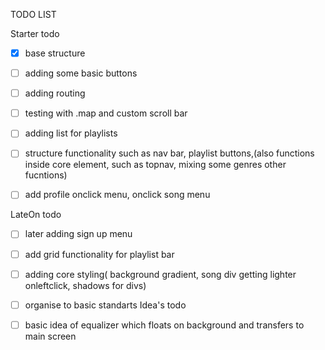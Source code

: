 TODO LIST


Starter todo
- [x] base structure
- [ ] adding some basic buttons
- [ ] adding routing 
- [ ] testing with .map and custom scroll bar 
- [ ] adding list for playlists
- [ ] structure functionality such as nav bar, playlist buttons,(also functions inside core element, such as topnav, mixing some genres other fucntions)
- [ ] add profile onclick menu, onclick song menu


LateOn todo
- [ ] later adding sign up menu
- [ ] add grid functionality for playlist bar 
- [ ] adding core styling( background gradient, song div getting lighter onleftclick, shadows for divs)
- [ ] organise to basic standarts
Idea's todo
- [ ] basic idea of equalizer which floats on background and transfers to main screen 
 